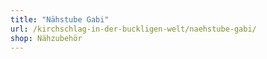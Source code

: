 ```yaml
---
title: "Nähstube Gabi"
url: /kirchschlag-in-der-buckligen-welt/naehstube-gabi/
shop: Nähzubehör
---
```

